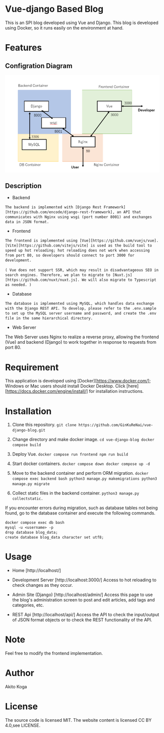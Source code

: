 # Vue-django Based Blog

This is an SPI blog developed using Vue and Django. This blog is developed using Docker, so it runs easily on the environment at hand.

# Features

   ## Configration Diagram

  ![ConfigrationDiagram](configration_diagram.png)

  ## Description

   - Backend

    The backend is implemented with [Django Rest Framework][https://github.com/encode/django-rest-framework], an API that communicates with Nginx using wsgi (port number 8001) and exchanges data in JSON format.

   - Frontend

    The frontend is implemented using [Vue][https://github.com/vuejs/vue]. [Vite][https://github.com/vitejs/vite] is used as the build tool to speed up hot reloading; hot reloading does not work when accessing from port 80, so developers should connect to port 3000 for development.

    ( Vue does not support SSR, which may result in disadvantageous SEO in search engines. Therefore, we plan to migrate to [Nuxt.js][https://github.com/nuxt/nuxt.js]. We will also migrate to Typescript as needed. )

   - Database
   
    The database is implemented using MySQL, which handles data exchange with the Django REST API. To develop, please refer to the .env.sample to set up the MySQL server username and password, and create the .env file in the same hierarchical directory.

   - Web Server
   
   The Web Server uses Nginx to realize a reverse proxy, allowing the frontend (Vue) and backend (Django) to work together in response to requests from port 80.

# Requirement

  This application is developed using [Docker][https://www.docker.com/]; Windows or Mac users should install Docker Desktop. Click [here][https://docs.docker.com/engine/install/] for installation instructions.

# Installation

  1. Clone this repository.
    ```
    git clone https://github.com/GinKuReNai/vue-django-blog.git
    ```
  
  1. Change directory and make docker image.
    ```
    cd vue-django-blog
    docker compose build
    ```
  
  1. Deploy Vue.
    ```
    docker compose run frontend npm run build
    ```

  1. Start docker containers.
    ```
    docker compose down
    docker compose up -d
    ```

  1. Move to the backend container and perform ORM migration.
    ```
    docker compose exec backend bash
    python3 manage.py makemigrations
    python3 manage.py migrate
    ```

  1. Collect static files in the backend container.
    ```
    python3 manage.py collectstatic.
    ```

  If you encounter errors during migration, such as database tables not being found, go to the database container and execute the following commands.
  ```
  docker compose exec db bash
  mysql -u <username> -p
  drop database blog_data;
  create database blog_data character set utf8;
  ```

# Usage

 - Home
  [http://localhost/]
 - Development Server
  [http://localhost:3000/]
  Access to hot reloading to check changes as they occur.
  
 - Admin Site (Django)
  [http://localhost/admin/]
  Access this page to use the blog's administration screen to post and edit articles, add tags and categories, etc.

 - REST Api
  [http://localhost/api/]
  Access the API to check the input/output of JSON format objects or to check the REST functionality of the API.

# Note

  Feel free to modify the frontend implementation.

# Author

  Akito Koga

# License
The source code is licensed MIT. The website content is licensed CC BY 4.0,see LICENSE.